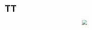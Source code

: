 # TT

<div align="center">
  <img src="https://user-images.githubusercontent.com/114633489/218716521-b955aab6-e184-4628-915a-6686dff2e45f.png">
</div>
